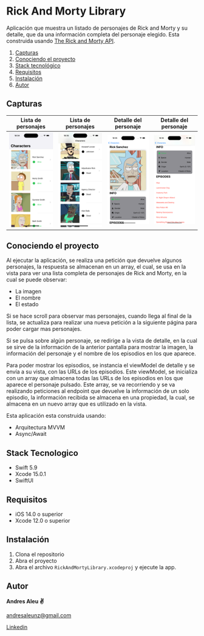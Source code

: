 # Rick And Morty Library

Aplicación que muestra un listado de personajes de Rick and Morty y su detalle, que da una información completa del personaje elegido. Esta construida usando [The Rick and Morty API](https://rickandmortyapi.com/).
 
1. [Capturas](#capturas)
2. [Conociendo el proyecto](#conociendo_el_proyecto)
3. [Stack tecnológico](#stack_tecnologico)
4. [Requisitos](#requisitos)
5. [Instalación](#Instalacion)
6. [Autor](#autor)

<h2 id="capturas">Capturas</h2>

| Lista de personajes | Lista de personajes | Detalle del personaje | Detalle del personaje |
| ----------- | ------------ | ------------ | ------------
| ![List Characters](ScreenShots/ListCharacters.png) | ![List Characters](ScreenShots/ListCharacters(1).png) | ![Detail Characters](ScreenShots/DetailImageAndInfo.png) | ![Detail Characters](ScreenShots/DetailInfoAndEpisodes.png) |

<h2 id="conociendo_el_proyecto">Conociendo el proyecto</h2>

Al ejecutar la aplicación, se realiza una petición que devuelve algunos personajes, la respuesta se almacenan en un array, el cual, se usa en la vista para ver una lista completa de personajes de Rick and Morty, en la cual se puede observar:

- La imagen 
- El nombre
- El estado

Si se hace scroll para observar mas personajes, cuando llega al final de la lista, se actualiza para realizar una nueva petición a la siguiente página para poder cargar mas personajes. 

Si se pulsa sobre algún personaje, se redirige a la vista de detalle, en la cual se sirve de la información de la anterior pantalla para mostrar la imagen, la información del personaje y el nombre de los episodios en los que aparece. 

Para poder mostrar los episodios, se instancia el viewModel de detalle y se envía a su vista, con las URLs de los episodios. Este viewModel, se inicializa con un array que almacena todas las URLs de los episodios en los que aparece el personaje pulsado. Este array, se va recorriendo y se va realizando peticiones al endpoint que devuelve la información de un solo episodio, la información recibida se almacena en una propiedad, la cual, se almacena en un nuevo array que es utilizado en la vista.

Esta aplicación esta construida usando:

- Arquitectura MVVM
- Async/Await

<h2 id="stack_tecnologico">Stack Tecnologico</h2>

- Swift 5.9
- Xcode 15.0.1
- SwiftUI 

<h2 id="requisitos">Requisitos</h2>

- iOS 14.0 o superior
- Xcode 12.0 o superior

<h2 id="Instalacion">Instalación</h2>

1. Clona el repositorio
2. Abra el proyecto
3. Abra el archivo `RickAndMortyLibrary.xcodeproj` y ejecute la app. 


<h2 id="autor">Autor</h2>

**Andres Aleu :v:** 

andresaleunz@gmail.com

[Linkedin](https://www.linkedin.com/in/andres-aleu-nu%C3%B1ez-/)

